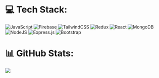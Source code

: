 
# 💻 Tech Stack:
![JavaScript](https://img.shields.io/badge/javascript-%23323330.svg?style=for-the-badge&logo=javascript&logoColor=%23F7DF1E) ![Firebase](https://img.shields.io/badge/firebase-%23039BE5.svg?style=for-the-badge&logo=firebase) ![TailwindCSS](https://img.shields.io/badge/tailwindcss-%2338B2AC.svg?style=for-the-badge&logo=tailwind-css&logoColor=white) ![Redux](https://img.shields.io/badge/redux-%23593d88.svg?style=for-the-badge&logo=redux&logoColor=white) ![React](https://img.shields.io/badge/react-%2320232a.svg?style=for-the-badge&logo=react&logoColor=%2361DAFB) ![MongoDB](https://img.shields.io/badge/MongoDB-%234ea94b.svg?style=for-the-badge&logo=mongodb&logoColor=white) ![NodeJS](https://img.shields.io/badge/node.js-6DA55F?style=for-the-badge&logo=node.js&logoColor=white) ![Express.js](https://img.shields.io/badge/express.js-%23404d59.svg?style=for-the-badge&logo=express&logoColor=%2361DAFB) ![Bootstrap](https://img.shields.io/badge/bootstrap-%23563D7C.svg?style=for-the-badge&logo=bootstrap&logoColor=white)
# 📊 GitHub Stats:
<!-- ![](https://github-readme-stats.vercel.app/api?username=Darkcodelab&theme=blueberry&hide_border=false&include_all_commits=true&count_private=true)<br/> -->
![](https://github-readme-streak-stats.herokuapp.com/?user=Darkcodelab&theme=blueberry&hide_border=false)<br/>
<!-- ![](https://github-readme-stats.vercel.app/api/top-langs/?username=Darkcodelab&theme=blueberry&hide_border=false&include_all_commits=true&count_private=true&layout=compact) -->


<!-- Proudly created with GPRM ( https://gprm.itsvg.in ) -->
